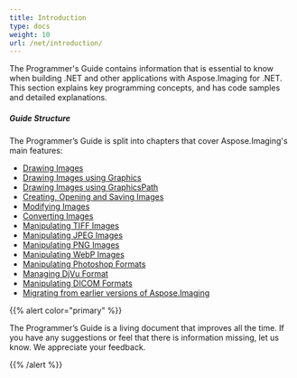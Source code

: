 ```yaml
---
title: Introduction
type: docs
weight: 10
url: /net/introduction/
---
```


The Programmer's Guide contains information that is essential to know when building .NET and other applications with Aspose.Imaging for .NET. This section explains key programming concepts, and has code samples and detailed explanations.
##### **Guide Structure**
The Programmer’s Guide is split into chapters that cover Aspose.Imaging's main features:

- [Drawing Images](../drawing-images)
- [Drawing Images using Graphics](../drawing-images)
- [Drawing Images using GraphicsPath](../drawing-images-using-graphics/)
- [Creating, Opening and Saving Images](../creating-opening-and-saving-images/)
- [Modifying Images](../modifying-images)
- [Converting Images](../converting-images)
- [Manipulating TIFF Images](../manipulating-tiff-images)
- [Manipulating JPEG Images](../manipulating-jpeg-images)
- [Manipulating PNG Images](../manipulating-png-images)
- [Manipulating WebP Images](../manipulating-webp-images)
- [Manipulating Photoshop Formats](../manipulating-photoshop-formats)
- [Managing DjVu Format](../manipulating-djvu-formats)
- [Manipulating DICOM Formats](../manipulating-dicom-formats)
- [Migrating from earlier versions of Aspose.Imaging](../manipulating-metafiles)

{{% alert color="primary" %}} 

The Programmer’s Guide is a living document that improves all the time. If you have any suggestions or feel that there is information missing, let us know. We appreciate your feedback.

{{% /alert %}}
